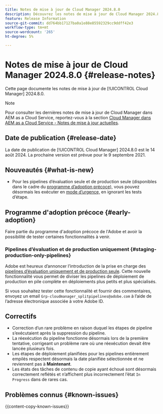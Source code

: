 ```yaml
---
title: Notes de mise à jour de Cloud Manager 2024.8.0
description: Découvrez les notes de mise à jour de Cloud Manager 2024.8.0.
feature: Release Information
source-git-commit: dd764bb17127ba0a1e88e85592329cc9ddff42e3
workflow-type: tm+mt
source-wordcount: '265'
ht-degree: 5%

---
```



# Notes de mise à jour de Cloud Manager 2024.8.0 {#release-notes}

Cette page documente les notes de mise à jour de [!UICONTROL Cloud Manager] 2024.8.0.

>[!NOTE]
>
>Pour consulter les dernières notes de mise à jour de Cloud Manager dans AEM as a Cloud Service, reportez-vous à la section [Cloud Manager dans AEM as a Cloud Service - Notes de mise à jour actuelles](https://experienceleague.adobe.com/en/docs/experience-manager-cloud-service/content/release-notes/cloud-manager/current).

## Date de publication {#release-date}

La date de publication de [!UICONTROL Cloud Manager] 2024.8.0 est le 14 août 2024. La prochaine version est prévue pour le 9 septembre 2021.

## Nouveautés {#what-is-new}

* Pour les pipelines d’évaluation seule et de production seule (disponibles dans le cadre du [programme d’adoption précoce](#staging-production-only-pipelines)), vous pouvez désormais les exécuter en [mode d’urgence,](/help/using/stage-prod-only.md#emergency-mode) en ignorant les tests d’étape.

## Programme d&#39;adoption précoce {#early-adoption}

Faire partie du programme d&#39;adoption précoce de l&#39;Adobe et avoir la possibilité de tester certaines fonctionnalités à venir.

### Pipelines d’évaluation et de production uniquement {#staging-production-only-pipelines}

Adobe est heureux d’annoncer l’introduction de la prise en charge des [pipelines d’évaluation uniquement et de production seule](/help/using/stage-prod-only.md). Cette nouvelle fonctionnalité vous permet de diviser les pipelines de déploiement de production en pile complète en déploiements plus petits et plus spécialisés.

Si vous souhaitez tester cette fonctionnalité et fournir des commentaires, envoyez un email `Grp-cloudmanager_splitpipelines@adobe.com` à l’aide de l’adresse électronique associée à votre Adobe ID.

## Correctifs

* Correction d’un rare problème en raison duquel les étapes de pipeline s’exécutaient après la suppression du pipeline.
* La réexécution du pipeline fonctionne désormais lors de la première tentative, corrigeant un problème rare où une réexécution devait être lancée plusieurs fois.
* Les étapes de déploiement planifiées pour les pipelines entièrement empilés respectent désormais la date planifiée sélectionnée et ne reviennent pas à **Maintenant**.
* Les états des tâches de contenu de copie ayant échoué sont désormais correctement reflétés et n’affichent plus incorrectement l’état `In Progress` dans de rares cas.

## Problèmes connus {#known-issues}

{{content-copy-known-issues}}
